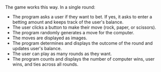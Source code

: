 The game works this way. In a single round:
* The program asks a user if they want to bet. If yes, it asks to enter a betting amount and keeps track of the user's balance.
* The user clicks a button to make their move (rock, paper, or scissors).
* The program randomly generates a move for the computer.
* The moves are displayed as images.
* The program determines and displays the outcome of the round and updates user's balance.
* The user can play as many rounds as they want.
* The program counts and displays the number of computer wins, user wins, and ties across all rounds.
